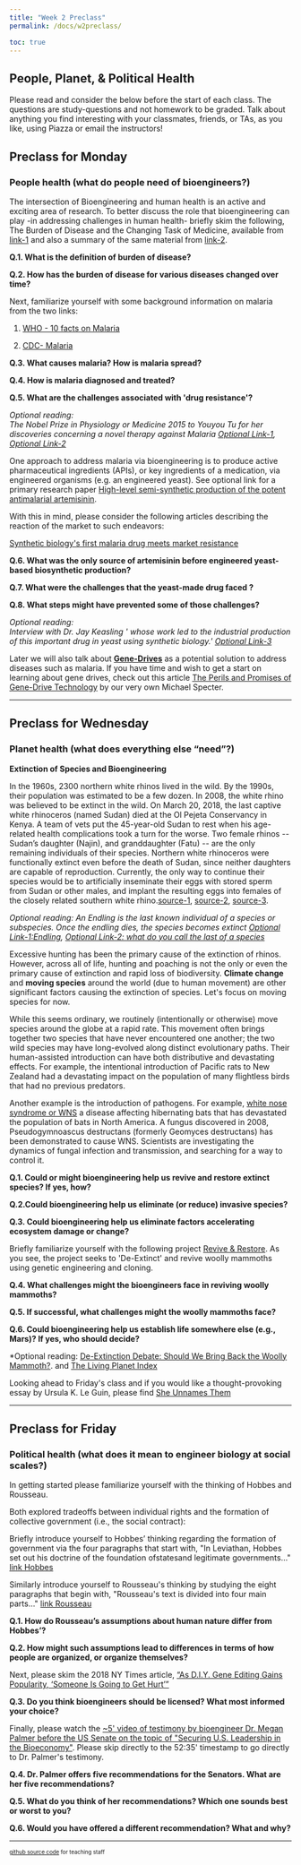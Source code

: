 ```yaml
---
title: "Week 2 Preclass"
permalink: /docs/w2preclass/

toc: true
---
```

## People, Planet, & Political Health
Please read and consider the below before the start of each class.
The questions are study-questions and not homework to be graded.
 Talk about anything you find interesting with your classmates, friends, or TAs, as you like, using Piazza or email the instructors!

## Preclass for Monday
### People health (what do people need of bioengineers?)
The intersection of Bioengineering and human health is an active and exciting area of research. 
To better discuss the role that bioengineering can play -in addressing challenges in human health- briefly skim the following, The Burden of Disease and the Changing Task of Medicine, available from [link-1](https://www.nejm.org/doi/full/10.1056/NEJMp1113569) and also a summary of the same material from [link-2](https://www.businessinsider.com/leading-causes-of-death-from-1900-2010-2012-6?op=1).  

**Q.1. What is the definition of burden of disease?**

**Q.2. How has the burden of disease for various diseases changed over time?**

Next, familiarize yourself with some background information on malaria from the two links:

1. [WHO - 10 facts on Malaria](https://www.who.int/features/factfiles/malaria/en/)

2. [CDC- Malaria](https://www.cdc.gov/parasites/malaria/index.html)

**Q.3. What causes malaria? How is malaria spread?**

**Q.4. How is malaria diagnosed and treated?**  

**Q.5. What are the challenges associated with 'drug resistance'?**

*Optional reading:  
The Nobel Prize in Physiology or Medicine 2015 to Youyou Tu for her discoveries concerning a novel therapy against Malaria
[Optional Link-1](https://www.nobelprize.org/uploads/2018/06/press-29.pdf),
[Optional Link-2](https://www.nobelprize.org/prizes/medicine/2015/summary/)*

One approach to address malaria via bioengineering is to produce active pharmaceutical ingredients (APIs), or key ingredients of a medication, via engineered organisms (e.g. an engineered yeast).  See optional link for a primary research paper [High-level semi-synthetic production of the potent antimalarial artemisinin](https://www.nature.com/articles/nature12051).  

With this in mind, please consider the following articles describing the reaction of the market to such endeavors:

[Synthetic biology's first malaria drug meets market resistance](https://www.nature.com/news/synthetic-biology-s-first-malaria-drug-meets-market-resistance-1.19426?WT.ec_id=NEWS-20160225&spMailingID=50779167&spUserID=MzcwMzk3NDYwODcS1&spJobID=863136582&spReportId=ODYzMTM2NTgyS0)

**Q.6. What was the only source of artemisinin before engineered yeast-based biosynthetic production?**

**Q.7. What were the challenges that the yeast-made drug faced ?**

**Q.8. What steps might have prevented some of those challenges?**

*Optional reading:  
Interview with Dr. Jay Keasling ' whose work led to the industrial production of this important drug in yeast using synthetic biology.'
[Optional Link-3](https://www.twistbioscience.com/company/blog/dr-jay-keasling)*

Later we will also talk about [**Gene-Drives**](https://wyss.harvard.edu/media-post/crispr-cas9-gene-drives/) as a potential solution to address diseases such as malaria. If you have time and wish to get a start on learning about gene drives, check out this article [The Perils and Promises of Gene-Drive Technology](https://www.newyorker.com/news/daily-comment/the-perils-and-promises-of-gene-drive-technology) by our very own Michael Specter.

______________________________________________________
## Preclass for Wednesday

### Planet health (what does everything else “need”?)
**Extinction of Species and Bioengineering**

In the 1960s, 2300 northern white rhinos lived in the wild. By the 1990s, their population was estimated to be a few dozen. In 2008, the white rhino was believed to be extinct in the wild. On March 20, 2018, the last captive white rhinoceros (named Sudan) died at the Ol Pejeta Conservancy in Kenya. A team of vets put the 45-year-old Sudan to rest when his age-related health complications took a turn for the worse. Two female rhinos -- Sudan’s daughter (Najin), and granddaughter (Fatu) -- are the only remaining individuals of their species. Northern white rhinoceros were functionally extinct even before the death of Sudan, since neither daughters are capable of reproduction. Currently, the only way to continue their species would be to artificially inseminate their eggs with stored sperm from Sudan or other males, and implant the resulting eggs into females of the closely related southern white rhino.[source-1](https://www.theatlantic.com/science/archive/2018/03/sudan-northern-white-rhino-death/556058/), [source-2](https://time.com/5209390/sudan-rhino-rhinoceros-northern-white/), [source-3](https://www.nytimes.com/2018/03/20/science/rhino-sudan-extinct.html). 

*Optional reading: An Endling is the last known individual of a species or subspecies. Once the endling dies, the species becomes extinct [Optional Link-1:Endling](https://en.wikipedia.org/wiki/Endling), [Optional Link-2: what do you call the last of a species](https://www.newyorker.com/tech/annals-of-technology/what-do-you-call-the-last-of-a-species)*

Excessive hunting has been the primary cause of the extinction of rhinos. However, across all of life, hunting and poaching is not the only or even the primary cause of extinction and rapid loss of biodiversity.
**Climate change** and **moving species** around the world (due to human movement) are other significant factors causing the extinction of species. Let's focus on moving species for now.

While this seems ordinary, we routinely (intentionally or otherwise) move species around the globe at a rapid rate. This movement often brings together two species that have never encountered one another; the two wild species may have long-evolved along distinct evolutionary paths. Their human-assisted introduction can have both distributive and devastating effects. For example, the intentional introduction of Pacific rats to New Zealand had a devastating impact on the population of many flightless birds that had no previous predators. 

Another example is the introduction of pathogens. For example, [white nose syndrome or WNS](https://www.whitenosesyndrome.org/about-white-nose-syndrome) a disease affecting hibernating bats that has devastated the population of bats in North America. A fungus discovered in 2008, Pseudogymnoascus destructans (formerly Geomyces destructans) has been demonstrated to cause WNS. Scientists are investigating the dynamics of fungal infection and transmission, and searching for a way to control it. 

**Q.1. Could or might bioengineering help us revive and restore extinct species? If yes, how?**

**Q.2.Could bioengineering help us eliminate (or reduce) invasive species?** 

**Q.3. Could bioengineering help us eliminate factors accelerating ecosystem damage or change?**

Briefly familiarize yourself with the following project [Revive & Restore](https://reviverestore.org/projects/woolly-mammoth/).  As you see, the project seeks to 'De-Extinct' and revive woolly mammoths using genetic engineering and cloning.

**Q.4. What challenges might the bioengineers face in reviving woolly mammoths?**

**Q.5. If successful, what challenges might the woolly mammoths face?**

**Q.6. Could bioengineering help us establish life somewhere else (e.g., Mars)? If yes, who should decide?**

*Optional reading: 
[De-Extinction Debate: Should We Bring Back the Woolly Mammoth?](https://e360.yale.edu/features/the_case_for_de-extinction_why_we_should_bring_back_the_woolly_mammoth). and [The Living Planet Index](https://livingplanetindex.org/projects?main_page_project=AboutTheIndex&home_flag=1)

Looking ahead to Friday's class and if you would like a thought-provoking essay by Ursula K. Le Guin, please find [She Unnames Them](http://lchc.ucsd.edu/mca/Mail/xmcamail.2013_01.dir/pdf4gQ1dofjT0.pdf)
______________________________________________________
## Preclass for Friday 	

### Political health (what does it mean to engineer biology at social scales?)

In getting started please familiarize yourself with the thinking of Hobbes and Rousseau.  

Both explored tradeoffs between individual rights and the formation of collective government (i.e., the social contract):  

Briefly introduce yourself to Hobbes’ thinking regarding the formation of government via the four 
paragraphs that start with, "In Leviathan, Hobbes set out his 
doctrine of the foundation ofstatesand legitimate governments..."
[link Hobbes](https://en.wikipedia.org/wiki/Thomas_Hobbes#Leviathan)

Similarly introduce yourself to Rousseau's thinking by studying the eight paragraphs that begin with, 
"Rousseau's text is divided into four main parts..."
[link Rousseau](https://en.wikipedia.org/wiki/Discourse_on_Inequality#Argument)

**Q.1. How do Rousseau’s assumptions about human nature differ from Hobbes’?** 

**Q.2. How might such assumptions lead to differences in terms of how people are organized, or organize themselves?**

Next, please skim the 2018 NY Times article, [“As D.I.Y. Gene Editing Gains Popularity, ‘Someone Is Going to Get Hurt’”](https://www.nytimes.com/2018/05/14/science/biohackers-gene-editing-virus.html)

**Q.3. Do you think bioengineers should be licensed?  What most informed your choice?**

Finally, please watch the [~5' video of testimony by bioengineer Dr. Megan Palmer before the US Senate on the topic of "Securing U.S. Leadership in the Bioeconomy"](https://www.commerce.senate.gov/2020/3/securing-u-s-leadership-in-the-bioeconomy).  Please skip directly to the 52:35' timestamp to go directly to Dr. Palmer's testimony.  

**Q.4. Dr. Palmer offers five recommendations for the Senators.  What are her five recommendations?**

**Q.5. What do you think of her recommendations?  Which one sounds best or worst to you?**

**Q.6. Would you have offered a different recommendation?  What and why?**



______________________________________________________
<sub><sup> [github source code](https://github.com/Stanford-BioE80/Stanford-BioE80.github.io/edit/master/_docs/w2preclass.md) for teaching staff <sub><sup>
